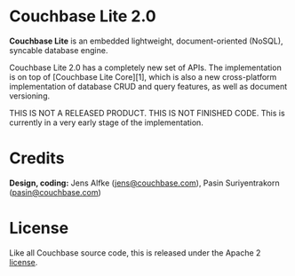 
# Couchbase Lite 2.0

**Couchbase Lite** is an embedded lightweight, document-oriented (NoSQL), syncable database engine.

Couchbase Lite 2.0 has a completely new set of APIs. The implementation is on top of [Couchbase Lite Core][1], which is also a new cross-platform implementation of database CRUD and query features, as well as document versioning.

THIS IS NOT A RELEASED PRODUCT. THIS IS NOT FINISHED CODE. This is currently in a very early stage of the implementation. 

# Credits

**Design, coding:** Jens Alfke (jens@couchbase.com), Pasin Suriyentrakorn (pasin@couchbase.com)
 
# License

Like all Couchbase source code, this is released under the Apache 2 [license](LICENSE).

